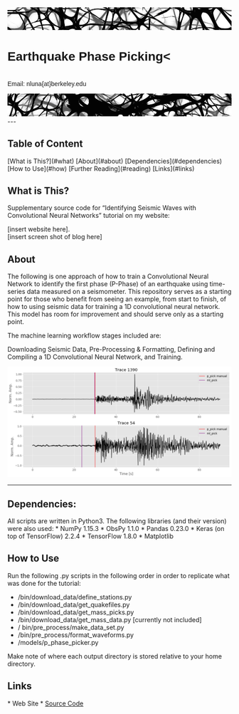 <!-- ---
# P_Phase_Picker
--- -->

<img src="./imgs/Neurons-Network_T.jpg">

<p align ="center"> 
    <font face='Helvetica'><h1><b>Earthquake Phase Picking</b><</h1></font><br>
    <font face='Helvetica'>Email: nluna{at}berkeley.edu</font>
</p>

<img src="./imgs/Neurons-Network_B.jpg">  
---

<h2>Table of Content</h2>
[What is This?](#what)  
[About](#about)  
[Dependencies](#dependencies)  
[How to Use](#how)  
[Further Reading](#reading)  
[Links](#links)  


<h2><a name="what">What is This?</a></h2>  
Supplementary source code for “Identifying Seismic Waves with Convolutional Neural Networks” tutorial on my website:  

[insert website here].  
[insert screen shot of blog here]  

<h2><a name="about">About</a></h2>  
The following is one approach of how to train a Convolutional Neural Network to identify the first phase (P-Phase) of an earthquake using time-series data measured on a seismometer. This repository serves as a starting point for those who benefit from seeing an example, from start to finish, of how to using seismic data for training a 1D convolutional neural network. This model has room for improvement and should serve only as a starting point. 

The machine learning workflow stages included are:  

Downloading Seismic Data, Pre-Processing & Formatting, Defining and Compiling a 1D Convolutional Neural Network, and Training.  

<img src="./imgs/example_waveforms.png">

---

<h2><a name="dependencies">Dependencies:</a></h2>  
All scripts are written in Python3. The following libraries (and their version) were also used:  
* NumPy 1.15.3  
* ObsPy 1.1.0  
* Pandas 0.23.0  
* Keras (on top of TensorFlow)  2.2.4  
* TensorFlow 1.8.0  
* Matplotlib  

<h2><a name="how">How to Use</a></h2>  
Run the following .py scripts in the following order in order to replicate what was done for the tutorial:  

* /bin/download_data/define_stations.py  
* /bin/download_data/get_quakefiles.py  
* /bin/download_data/get_mass_picks.py  
* /bin/download_data/get_mass_data.py [currently not included]  
* / bin/pre_process/make_data_set.py  
* /bin/pre_process/format_waveforms.py  
* /models/p_phase_picker.py  


Make note of where each output directory is stored relative to your home directory.  

<h2><a name="links">Links</a></h2>  
* Web Site  
* <a href = "https://github.com/ngrayluna/P_Phase_Picker">Source Code</a>  



